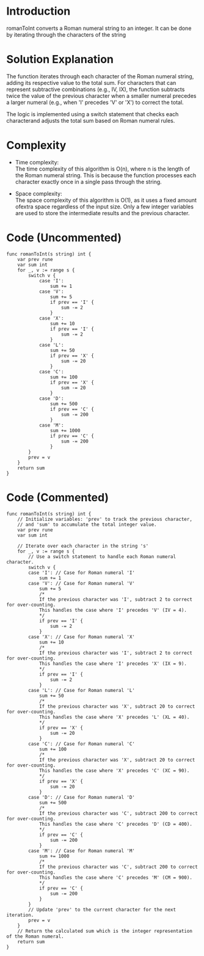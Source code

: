 Introduction
============

romanToInt converts a Roman numeral string to an integer. It can be done by iterating through the characters of the string

Solution Explanation
====================

The function iterates through each character of the Roman numeral string, adding its respective value to the total sum. For characters that can represent subtractive combinations (e.g., IV, IX), the function subtracts twice the value of the previous character when a smaller numeral precedes a larger numeral (e.g., when 'I' precedes 'V' or 'X') to correct the total.

The logic is implemented using a switch statement that checks each characterand adjusts the total sum based on Roman numeral rules.

Complexity
==========

-   Time complexity:\
    The time complexity of this algorithm is O(n), where n is the length of the Roman numeral string. This is because the function processes each character exactly once in a single pass through the string.

-   Space complexity:\
    The space complexity of this algorithm is O(1), as it uses a fixed amount ofextra space regardless of the input size. Only a few integer variables are used to store the intermediate results and the previous character.

Code (Uncommented)
==================

```
func romanToInt(s string) int {
    var prev rune
    var sum int
    for _, v := range s {
        switch v {
            case 'I':
                sum += 1
            case 'V':
                sum += 5
                if prev == 'I' {
                    sum -= 2
                }
            case 'X':
                sum += 10
                if prev == 'I' {
                    sum -= 2
                }
            case 'L':
                sum += 50
                if prev == 'X' {
                    sum -= 20
                }
            case 'C':
                sum += 100
                if prev == 'X' {
                    sum -= 20
                }
            case 'D':
                sum += 500
                if prev == 'C' {
                    sum -= 200
                }
            case 'M':
                sum += 1000
                if prev == 'C' {
                    sum -= 200
                }
        }
        prev = v
    }
    return sum
}

```

Code (Commented)
================

```
func romanToInt(s string) int {
	// Initialize variables: 'prev' to track the previous character,
	// and 'sum' to accumulate the total integer value.
	var prev rune
	var sum int

	// Iterate over each character in the string 's'
	for _, v := range s {
		// Use a switch statement to handle each Roman numeral character.
		switch v {
		case 'I': // Case for Roman numeral 'I'
			sum += 1
		case 'V': // Case for Roman numeral 'V'
			sum += 5
			/*
			If the previous character was 'I', subtract 2 to correct for over-counting.
			This handles the case where 'I' precedes 'V' (IV = 4).
			*/
			if prev == 'I' {
				sum -= 2
			}
		case 'X': // Case for Roman numeral 'X'
			sum += 10
			/*
			If the previous character was 'I', subtract 2 to correct for over-counting.
			This handles the case where 'I' precedes 'X' (IX = 9).
			*/
			if prev == 'I' {
				sum -= 2
			}
		case 'L': // Case for Roman numeral 'L'
			sum += 50
			/*
			If the previous character was 'X', subtract 20 to correct for over-counting.
			This handles the case where 'X' precedes 'L' (XL = 40).
			*/
			if prev == 'X' {
				sum -= 20
			}
		case 'C': // Case for Roman numeral 'C'
			sum += 100
			/*
			If the previous character was 'X', subtract 20 to correct for over-counting.
			This handles the case where 'X' precedes 'C' (XC = 90).
			*/
			if prev == 'X' {
				sum -= 20
			}
		case 'D': // Case for Roman numeral 'D'
			sum += 500
			/*
			If the previous character was 'C', subtract 200 to correct for over-counting.
			This handles the case where 'C' precedes 'D' (CD = 400).
			*/
			if prev == 'C' {
				sum -= 200
			}
		case 'M': // Case for Roman numeral 'M'
			sum += 1000
			/*
			If the previous character was 'C', subtract 200 to correct for over-counting.
			This handles the case where 'C' precedes 'M' (CM = 900).
			*/
			if prev == 'C' {
				sum -= 200
			}
		}
		// Update 'prev' to the current character for the next iteration.
		prev = v
	}
	// Return the calculated sum which is the integer representation of the Roman numeral.
	return sum
}
```